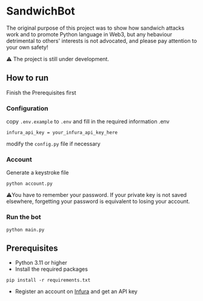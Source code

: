 # SandwichBot
The original purpose of this project was to show how sandwich attacks work and to promote Python language in Web3, but any hebaviour detrimental to others' interests is not advocated, and please pay attention to your own safety!

⚠️ The project is still under development.

## How to run

Finish the Prerequisites first

### Configuration
copy `.env.example` to `.env` and fill in the required information
.env
```shell
infura_api_key = your_infura_api_key_here
```
modify the `config.py` file if necessary

### Account
Generate a keystroke file
```shell
python account.py
```
⚠️You have to remember your password. If your private key is not saved elsewhere, forgetting your password is equivalent to losing your account.

### Run the bot
```shell
python main.py
```

## Prerequisites

- Python 3.11 or higher
- Install the required packages
```shell
pip install -r requirements.txt
```
- Register an account on [Infura](https://infura.io/) and get an API key